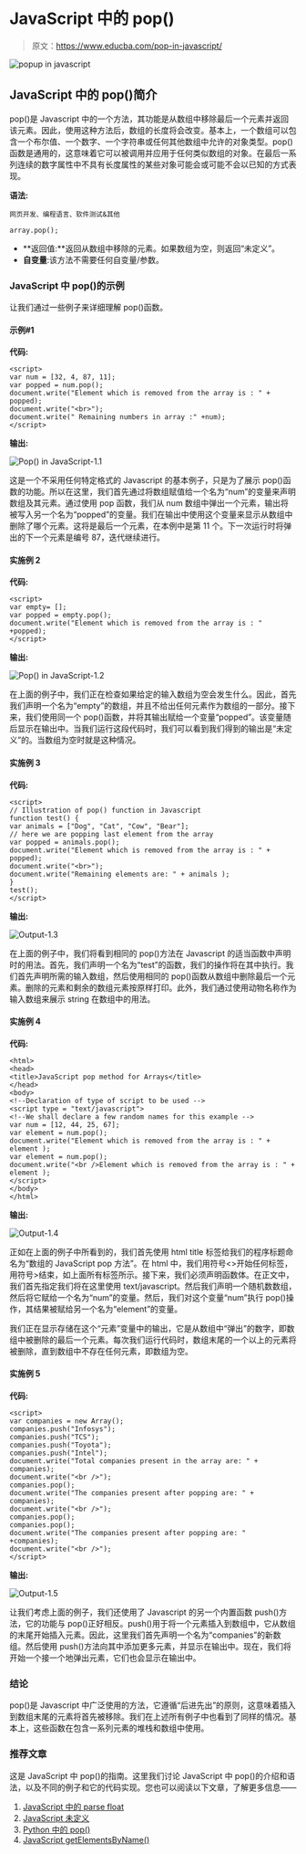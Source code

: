 # JavaScript 中的 pop()

> 原文：<https://www.educba.com/pop-in-javascript/>

![popup in javascript](img/54c8e52a3a7215f1ab3a9813516c7b98.png)



## JavaScript 中的 pop()简介

pop()是 Javascript 中的一个方法，其功能是从数组中移除最后一个元素并返回该元素。因此，使用这种方法后，数组的长度将会改变。基本上，一个数组可以包含一个布尔值、一个数字、一个字符串或任何其他数组中允许的对象类型。pop()函数是通用的，这意味着它可以被调用并应用于任何类似数组的对象。在最后一系列连续的数字属性中不具有长度属性的某些对象可能会或可能不会以已知的方式表现。

**语法:**

<small>网页开发、编程语言、软件测试&其他</small>

```
array.pop();
```

*   **返回值:**返回从数组中移除的元素。如果数组为空，则返回“未定义”。
*   **自变量**:该方法不需要任何自变量/参数。

### JavaScript 中 pop()的示例

让我们通过一些例子来详细理解 pop()函数。

#### 示例#1

**代码:**

```
<script>
var num = [32, 4, 87, 11];
var popped = num.pop();
document.write("Element which is removed from the array is : " + popped);
document.write("<br>");
document.write(" Remaining numbers in array :" +num);
</script>
```

**输出:**

![Pop() in JavaScript-1.1](img/8b189d015b0cbc643291f3176464d7c0.png)



这是一个不采用任何特定格式的 Javascript 的基本例子，只是为了展示 pop()函数的功能。所以在这里，我们首先通过将数组赋值给一个名为“num”的变量来声明数组及其元素。通过使用 pop 函数，我们从 num 数组中弹出一个元素，输出将被写入另一个名为“popped”的变量。我们在输出中使用这个变量来显示从数组中删除了哪个元素。这将是最后一个元素，在本例中是第 11 个。下一次运行时将弹出的下一个元素是编号 87，迭代继续进行。

#### 实施例 2

**代码:**

```
<script>
var empty= [];
var popped = empty.pop();
document.write("Element which is removed from the array is : " +popped);
</script>
```

**输出:**

![Pop() in JavaScript-1.2](img/88ec4909221233de2716a8719417c96b.png)



在上面的例子中，我们正在检查如果给定的输入数组为空会发生什么。因此，首先我们声明一个名为“empty”的数组，并且不给出任何元素作为数组的一部分。接下来，我们使用同一个 pop()函数，并将其输出赋给一个变量“popped”。该变量随后显示在输出中。当我们运行这段代码时，我们可以看到我们得到的输出是“未定义”的。当数组为空时就是这种情况。

#### 实施例 3

**代码:**

```
<script>
// Illustration of pop() function in Javascript
function test() {
var animals = ["Dog", "Cat", "Cow", "Bear"];
// here we are popping last element from the array
var popped = animals.pop();
document.write("Element which is removed from the array is : " + popped);
document.write("<br>");
document.write("Remaining elements are: " + animals );
}
test();
</script>
```

**输出:**

![Output-1.3](img/85dd62534b9e6a48fc75fbd7a27297e9.png)



在上面的例子中，我们将看到相同的 pop()方法在 Javascript 的适当函数中声明时的用法。首先，我们声明一个名为“test”的函数，我们的操作将在其中执行。我们首先声明所需的输入数组，然后使用相同的 pop()函数从数组中删除最后一个元素。删除的元素和剩余的数组元素按原样打印。此外，我们通过使用动物名称作为输入数组来展示 string 在数组中的用法。

#### 实施例 4

**代码:**

```
<html>
<head>
<title>JavaScript pop method for Arrays</title>
</head>
<body>
<!--Declaration of type of script to be used -->
<script type = "text/javascript">
<!--We shall declare a few random names for this example -->
var num = [12, 44, 25, 67];
var element = num.pop();
document.write("Element which is removed from the array is : " + element );
var element = num.pop();
document.write("<br />Element which is removed from the array is : " + element );
</script>
</body>
</html>
```

**输出:**

![Output-1.4](img/ff21e1fc72323ba21b769110859e191a.png)



正如在上面的例子中所看到的，我们首先使用 html title 标签给我们的程序标题命名为“数组的 JavaScript pop 方法”。在 html 中，我们用符号<>开始任何标签，用符号>结束，如上面所有标签所示。接下来，我们必须声明函数体。在正文中，我们首先指定我们将在这里使用 text/javascript。然后我们声明一个随机数数组，然后将它赋给一个名为“num”的变量。然后，我们对这个变量“num”执行 pop()操作，其结果被赋给另一个名为“element”的变量。

我们正在显示存储在这个“元素”变量中的输出，它是从数组中“弹出”的数字，即数组中被删除的最后一个元素。每次我们运行代码时，数组末尾的一个以上的元素将被删除，直到数组中不存在任何元素，即数组为空。

#### 实施例 5

**代码:**

```
<script>
var companies = new Array();
companies.push("Infosys");
companies.push("TCS");
companies.push("Toyota");
companies.push("Intel");
document.write("Total companies present in the array are: " + companies);
document.write("<br />");
companies.pop();
document.write("The companies present after popping are: " + companies);
document.write("<br />");
companies.pop();
companies.pop();
document.write("The companies present after popping are: " +companies);
document.write("<br />");
</script>
```

**输出:**

![Output-1.5](img/39fb02d5c7c14e6a740cfd1f64bafa46.png)



让我们考虑上面的例子，我们还使用了 Javascript 的另一个内置函数 push()方法，它的功能与 pop()正好相反。push()用于将一个元素插入到数组中，它从数组的末尾开始插入元素。因此，这里我们首先声明一个名为“companies”的新数组。然后使用 push()方法向其中添加更多元素，并显示在输出中。现在，我们将开始一个接一个地弹出元素，它们也会显示在输出中。

### 结论

pop()是 Javascript 中广泛使用的方法，它遵循“后进先出”的原则，这意味着插入到数组末尾的元素将首先被移除。我们在上述所有例子中也看到了同样的情况。基本上，这些函数在包含一系列元素的堆栈和数组中使用。

### 推荐文章

这是 JavaScript 中 pop()的指南。这里我们讨论 JavaScript 中 pop()的介绍和语法，以及不同的例子和它的代码实现。您也可以阅读以下文章，了解更多信息——

1.  [JavaScript 中的 parse float](https://www.educba.com/parsefloat-in-javascript/)
2.  [JavaScript 未定义](https://www.educba.com/javascript-undefined/)
3.  [Python 中的 pop()](https://www.educba.com/pop-in-python/)
4.  [JavaScript getElementsByName()](https://www.educba.com/javascript-getelementsbyname/)





